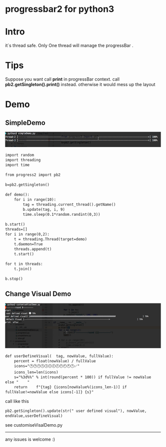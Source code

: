 # progressbar2 for python3
# Intro
it`s thread safe. Only One thread will manage the progressBar .

# Tips
 Suppose you want call **print**  in progressBar context.  call **pb2.getSingleton().print()**  instead. otherwise it would mess up the layout 

# Demo
## SimpleDemo
![](https://github.com/zk4/progressbar2/blob/master/1.gif?raw=true)
```
import random
import threading
import time

from progress2 import pb2

b=pb2.getSingleton()

def demo():
    for i in range(10):
        tag = threading.current_thread().getName()
        b.update(tag, i, 9)
        time.sleep(0.1*random.randint(0,3))

b.start()
threads=[]
for i in range(0,2):
    t = threading.Thread(target=demo)
    t.daemon=True
    threads.append(t)
    t.start()

for t in threads:
    t.join()

b.stop()
```

## Change Visual Demo
![](https://github.com/zk4/progressbar2/blob/master/2.gif?raw=true)
```
def userDefineVisual(  tag, nowValue, fullValue):
    percent = float(nowValue) / fullValue
    icons="🕐🕑🕒🕓🕔🕕🕖🕗🕘🕙🕚🕛✅"
    icons_len=len(icons)
    s="%3d%%" % int(round(percent * 100)) if fullValue != nowValue else "    "
    return    f"{tag} {icons[nowValue%(icons_len-1)] if fullValue!=nowValue else icons[-1]} {s}"
```
call like this
```
pb2.getSingleton().update(str(" user defined visual"), nowValue, endValue,userDefineVisual)
```
see customiseVisalDemo.py


----
 any issues is welcome :)
